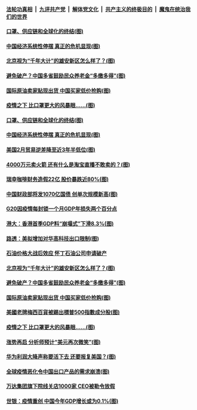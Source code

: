 

####  [法轮功真相](../../../../basic/blob/master/README.md?t=04031231) &nbsp;|&nbsp; [九评共产党](../../../../9ping.md/blob/master/README.md?t=04031231) &nbsp;|&nbsp; [解体党文化](../../../../jtdwh.md/blob/master/README.md?t=04031231)  &nbsp;|&nbsp; [共产主义的终极目的](../../../../gczydzjmd.md/blob/master/README.md?t=04031231) &nbsp;|&nbsp; [魔鬼在统治我们的世界](../../../../mgztzwmdsj.md/blob/master/README.md?t=04031231) 

#### [口罩、供应链和全球化的终结(图)](../pages/p5/928442.md?t=04031231) 

#### [中国经济系统性停摆 真正的危机显现(图)](../pages/p5/928404.md?t=04031231) 

#### [北京视为“千年大计”的雄安新区怎么样了？(图)](../pages/p5/928395.md?t=04031231) 

#### [避免破产？中国多省鼓励民众养老金“多缴多得”(图)](../pages/p5/928387.md?t=04031231) 

#### [国际原油卖家贴现出货 中国买家低价抢购(图)](../pages/p5/928371.md?t=04031231) 

#### [疫情之下 比口罩更大的风暴眼……(图)](../pages/p5/928331.md?t=04031231) 

#### [口罩、供应链和全球化的终结(图)](../pages/p5/928442.md?t=04031231) 

#### [中国经济系统性停摆 真正的危机显现(图)](../pages/p5/928404.md?t=04031231) 

#### [美国2月贸易逆差降至近3年半低位(图)](../pages/p5/928432.md?t=04031231) 

#### [4000万元卖火箭 还有什么是淘宝直播不敢卖的？(图)](../pages/p5/928429.md?t=04031231) 

#### [瑞幸咖啡财务造假22亿 股价暴跌近80%(图)](../pages/p5/928431.md?t=04031231) 

#### [中国财政部将发1070亿国债 创单次规模新高(图)](../pages/p5/928427.md?t=04031231) 

#### [G20因疫情每封锁一个月GDP年损失两个百分点](../pages/p5/928420.md?t=04031231) 

#### [港大：香港首季GDP料“崩塌式”下滑8.3%(图)](../pages/p5/928414.md?t=04031231) 

#### [路透：美拟增加对华高科技出口限制(图)](../pages/p5/928410.md?t=04031231) 

#### [石油价格大战后效应 怀丁石油公司申请破产](../pages/p5/928398.md?t=04031231) 

#### [北京视为“千年大计”的雄安新区怎么样了？(图)](../pages/p5/928395.md?t=04031231) 

#### [避免破产？中国多省鼓励民众养老金“多缴多得”(图)](../pages/p5/928387.md?t=04031231) 

#### [国际原油卖家贴现出货 中国买家低价抢购(图)](../pages/p5/928371.md?t=04031231) 

#### [美國老牌梅西百貨被踢出標普500指數成分股(图)](../pages/p5/928339.md?t=04031231) 

#### [疫情之下 比口罩更大的风暴眼……(图)](../pages/p5/928331.md?t=04031231) 

#### [涨势再启 分析师预计“美元再次微笑”(图)](../pages/p5/928302.md?t=04031231) 

#### [华为利润大降声称要活下去 还要报复美国？(图)](../pages/p5/928296.md?t=04031231) 

#### [全球疫情恶化令中国出口产品的需求崩溃(图)](../pages/p5/928325.md?t=04031231) 

#### [万达集团旗下院线关店1000家 CEO被勒令放假](../pages/p5/928313.md?t=04031231) 

#### [世银：疫情重创 中国今年GDP增长或为0.1%(图)](../pages/p5/928304.md?t=04031231) 

